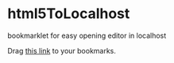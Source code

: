 # html5ToLocalhost
bookmarklet for easy opening editor in localhost

Drag <a href="javascript: var a='',b=document.querySelector('iframe');if(b?a=b.getAttribute('src'):location.host.indexOf('foxpublish.net')>=0&&(a=location.href),a&&a.length>0&&a.indexOf('editor/?')>=0){var c=a.substr(a.indexOf('editor/?')+'editor/'.length),d='http://localhost:3000/'+c,e=window.open(d,'_blank');e.focus()}">this link</a> to your bookmarks.
